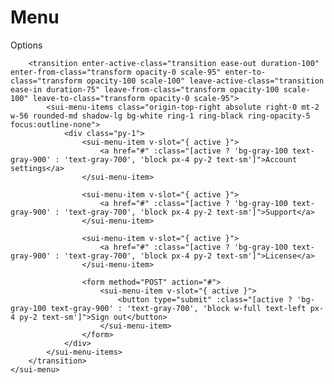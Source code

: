 # Menu

<code-preview body-id="menu-example" heading="With close button">
    <sui-menu as="div" class="relative inline-block text-left">
        <sui-menu-button class="inline-flex justify-center w-full rounded-md border border-gray-300 shadow-sm px-4 py-2 bg-white text-sm font-medium text-gray-700 hover:bg-gray-50 focus:outline-none focus:ring-2 focus:ring-offset-2 focus:ring-offset-gray-100 focus:ring-indigo-500">Options</sui-menu-button>

        <transition enter-active-class="transition ease-out duration-100" enter-from-class="transform opacity-0 scale-95" enter-to-class="transform opacity-100 scale-100" leave-active-class="transition ease-in duration-75" leave-from-class="transform opacity-100 scale-100" leave-to-class="transform opacity-0 scale-95">
            <sui-menu-items class="origin-top-right absolute right-0 mt-2 w-56 rounded-md shadow-lg bg-white ring-1 ring-black ring-opacity-5 focus:outline-none">
                <div class="py-1">
                    <sui-menu-item v-slot="{ active }">
                        <a href="#" :class="[active ? 'bg-gray-100 text-gray-900' : 'text-gray-700', 'block px-4 py-2 text-sm']">Account settings</a>
                    </sui-menu-item>
                    
                    <sui-menu-item v-slot="{ active }">
                        <a href="#" :class="[active ? 'bg-gray-100 text-gray-900' : 'text-gray-700', 'block px-4 py-2 text-sm']">Support</a>
                    </sui-menu-item>
                    
                    <sui-menu-item v-slot="{ active }">
                        <a href="#" :class="[active ? 'bg-gray-100 text-gray-900' : 'text-gray-700', 'block px-4 py-2 text-sm']">License</a>
                    </sui-menu-item>
                    
                    <form method="POST" action="#">
                        <sui-menu-item v-slot="{ active }">
                            <button type="submit" :class="[active ? 'bg-gray-100 text-gray-900' : 'text-gray-700', 'block w-full text-left px-4 py-2 text-sm']">Sign out</button>
                        </sui-menu-item>
                    </form>
                </div>
            </sui-menu-items>
        </transition>
    </sui-menu>
</code-preview>